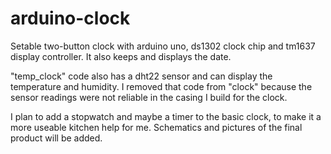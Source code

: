 arduino-clock
=============

Setable two-button clock with arduino uno, ds1302 clock chip and tm1637 display controller.
It also keeps and displays the date.

"temp_clock" code also has a dht22 sensor and can display the temperature and humidity. I removed that code from "clock" because the sensor readings were not reliable in the casing I build for the clock.

I plan to add a stopwatch and maybe a timer to the basic clock, to make it a more useable kitchen help for me.
Schematics and pictures of the final product will be added.